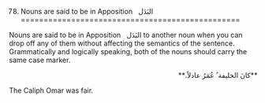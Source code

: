 78. Nouns are said to be in Apposition   البَدَل
================================================

Nouns are said to be in Apposition   البَدَل to another noun when you
can drop off any of them without affecting the semantics of the
sentence. Grammatically and logically speaking, both of the nouns should
carry the same case marker.

<p dir="rtl">
**کانَ الخليفة ُ عُمَرُ عادلاً.**
</p>

The Caliph Omar was fair.


